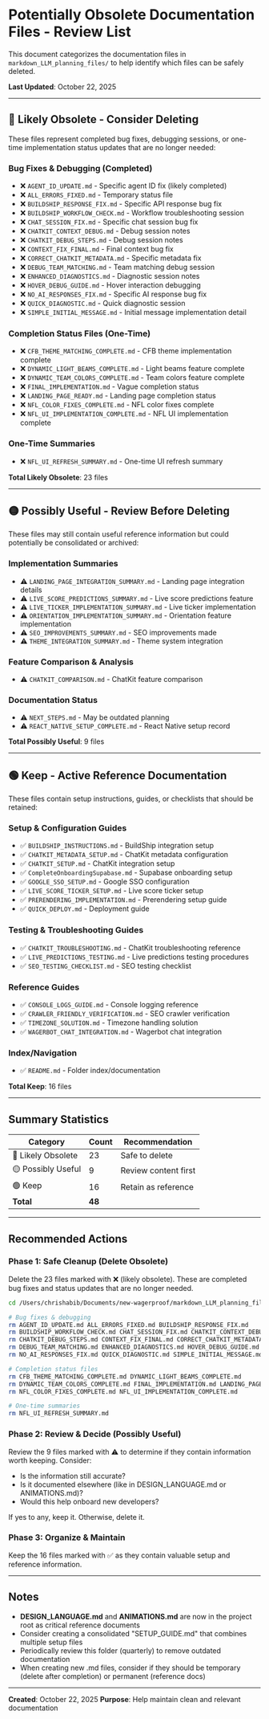 # Potentially Obsolete Documentation Files - Review List

This document categorizes the documentation files in `markdown_LLM_planning_files/` to help identify which files can be safely deleted.

**Last Updated**: October 22, 2025

---

## 🔴 Likely Obsolete - Consider Deleting

These files represent completed bug fixes, debugging sessions, or one-time implementation status updates that are no longer needed:

### Bug Fixes & Debugging (Completed)
- ❌ `AGENT_ID_UPDATE.md` - Specific agent ID fix (likely completed)
- ❌ `ALL_ERRORS_FIXED.md` - Temporary status file
- ❌ `BUILDSHIP_RESPONSE_FIX.md` - Specific API response bug fix
- ❌ `BUILDSHIP_WORKFLOW_CHECK.md` - Workflow troubleshooting session
- ❌ `CHAT_SESSION_FIX.md` - Specific chat session bug fix
- ❌ `CHATKIT_CONTEXT_DEBUG.md` - Debug session notes
- ❌ `CHATKIT_DEBUG_STEPS.md` - Debug session notes
- ❌ `CONTEXT_FIX_FINAL.md` - Final context bug fix
- ❌ `CORRECT_CHATKIT_METADATA.md` - Specific metadata fix
- ❌ `DEBUG_TEAM_MATCHING.md` - Team matching debug session
- ❌ `ENHANCED_DIAGNOSTICS.md` - Diagnostic session notes
- ❌ `HOVER_DEBUG_GUIDE.md` - Hover interaction debugging
- ❌ `NO_AI_RESPONSES_FIX.md` - Specific AI response bug fix
- ❌ `QUICK_DIAGNOSTIC.md` - Quick diagnostic session
- ❌ `SIMPLE_INITIAL_MESSAGE.md` - Initial message implementation detail

### Completion Status Files (One-Time)
- ❌ `CFB_THEME_MATCHING_COMPLETE.md` - CFB theme implementation complete
- ❌ `DYNAMIC_LIGHT_BEAMS_COMPLETE.md` - Light beams feature complete
- ❌ `DYNAMIC_TEAM_COLORS_COMPLETE.md` - Team colors feature complete
- ❌ `FINAL_IMPLEMENTATION.md` - Vague completion status
- ❌ `LANDING_PAGE_READY.md` - Landing page completion status
- ❌ `NFL_COLOR_FIXES_COMPLETE.md` - NFL color fixes complete
- ❌ `NFL_UI_IMPLEMENTATION_COMPLETE.md` - NFL UI implementation complete

### One-Time Summaries
- ❌ `NFL_UI_REFRESH_SUMMARY.md` - One-time UI refresh summary

**Total Likely Obsolete**: 23 files

---

## 🟡 Possibly Useful - Review Before Deleting

These files may still contain useful reference information but could potentially be consolidated or archived:

### Implementation Summaries
- ⚠️ `LANDING_PAGE_INTEGRATION_SUMMARY.md` - Landing page integration details
- ⚠️ `LIVE_SCORE_PREDICTIONS_SUMMARY.md` - Live score predictions feature
- ⚠️ `LIVE_TICKER_IMPLEMENTATION_SUMMARY.md` - Live ticker implementation
- ⚠️ `ORIENTATION_IMPLEMENTATION_SUMMARY.md` - Orientation feature implementation
- ⚠️ `SEO_IMPROVEMENTS_SUMMARY.md` - SEO improvements made
- ⚠️ `THEME_INTEGRATION_SUMMARY.md` - Theme system integration

### Feature Comparison & Analysis
- ⚠️ `CHATKIT_COMPARISON.md` - ChatKit feature comparison

### Documentation Status
- ⚠️ `NEXT_STEPS.md` - May be outdated planning
- ⚠️ `REACT_NATIVE_SETUP_COMPLETE.md` - React Native setup record

**Total Possibly Useful**: 9 files

---

## 🟢 Keep - Active Reference Documentation

These files contain setup instructions, guides, or checklists that should be retained:

### Setup & Configuration Guides
- ✅ `BUILDSHIP_INSTRUCTIONS.md` - BuildShip integration setup
- ✅ `CHATKIT_METADATA_SETUP.md` - ChatKit metadata configuration
- ✅ `CHATKIT_SETUP.md` - ChatKit integration setup
- ✅ `CompleteOnboardingSupabase.md` - Supabase onboarding setup
- ✅ `GOOGLE_SSO_SETUP.md` - Google SSO configuration
- ✅ `LIVE_SCORE_TICKER_SETUP.md` - Live score ticker setup
- ✅ `PRERENDERING_IMPLEMENTATION.md` - Prerendering setup guide
- ✅ `QUICK_DEPLOY.md` - Deployment guide

### Testing & Troubleshooting Guides
- ✅ `CHATKIT_TROUBLESHOOTING.md` - ChatKit troubleshooting reference
- ✅ `LIVE_PREDICTIONS_TESTING.md` - Live predictions testing procedures
- ✅ `SEO_TESTING_CHECKLIST.md` - SEO testing checklist

### Reference Guides
- ✅ `CONSOLE_LOGS_GUIDE.md` - Console logging reference
- ✅ `CRAWLER_FRIENDLY_VERIFICATION.md` - SEO crawler verification
- ✅ `TIMEZONE_SOLUTION.md` - Timezone handling solution
- ✅ `WAGERBOT_CHAT_INTEGRATION.md` - Wagerbot chat integration

### Index/Navigation
- ✅ `README.md` - Folder index/documentation

**Total Keep**: 16 files

---

## Summary Statistics

| Category | Count | Recommendation |
|----------|-------|----------------|
| 🔴 Likely Obsolete | 23 | Safe to delete |
| 🟡 Possibly Useful | 9 | Review content first |
| 🟢 Keep | 16 | Retain as reference |
| **Total** | **48** | |

---

## Recommended Actions

### Phase 1: Safe Cleanup (Delete Obsolete)
Delete the 23 files marked with ❌ (likely obsolete). These are completed bug fixes and status updates that are no longer needed.

```bash
cd /Users/chrishabib/Documents/new-wagerproof/markdown_LLM_planning_files

# Bug fixes & debugging
rm AGENT_ID_UPDATE.md ALL_ERRORS_FIXED.md BUILDSHIP_RESPONSE_FIX.md
rm BUILDSHIP_WORKFLOW_CHECK.md CHAT_SESSION_FIX.md CHATKIT_CONTEXT_DEBUG.md
rm CHATKIT_DEBUG_STEPS.md CONTEXT_FIX_FINAL.md CORRECT_CHATKIT_METADATA.md
rm DEBUG_TEAM_MATCHING.md ENHANCED_DIAGNOSTICS.md HOVER_DEBUG_GUIDE.md
rm NO_AI_RESPONSES_FIX.md QUICK_DIAGNOSTIC.md SIMPLE_INITIAL_MESSAGE.md

# Completion status files
rm CFB_THEME_MATCHING_COMPLETE.md DYNAMIC_LIGHT_BEAMS_COMPLETE.md
rm DYNAMIC_TEAM_COLORS_COMPLETE.md FINAL_IMPLEMENTATION.md LANDING_PAGE_READY.md
rm NFL_COLOR_FIXES_COMPLETE.md NFL_UI_IMPLEMENTATION_COMPLETE.md

# One-time summaries
rm NFL_UI_REFRESH_SUMMARY.md
```

### Phase 2: Review & Decide (Possibly Useful)
Review the 9 files marked with ⚠️ to determine if they contain information worth keeping. Consider:
- Is the information still accurate?
- Is it documented elsewhere (like in DESIGN_LANGUAGE.md or ANIMATIONS.md)?
- Would this help onboard new developers?

If yes to any, keep it. Otherwise, delete it.

### Phase 3: Organize & Maintain
Keep the 16 files marked with ✅ as they contain valuable setup and reference information.

---

## Notes

- **DESIGN_LANGUAGE.md** and **ANIMATIONS.md** are now in the project root as critical reference documents
- Consider creating a consolidated "SETUP_GUIDE.md" that combines multiple setup files
- Periodically review this folder (quarterly) to remove outdated documentation
- When creating new .md files, consider if they should be temporary (delete after completion) or permanent (reference docs)

---

**Created**: October 22, 2025
**Purpose**: Help maintain clean and relevant documentation

